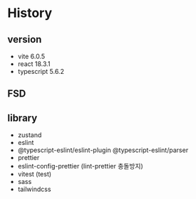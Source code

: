 # History

## version
- vite 6.0.5
- react 18.3.1
- typescript 5.6.2

## FSD

## library
- zustand
- eslint  
- @typescript-eslint/eslint-plugin @typescript-eslint/parser
- prettier
- eslint-config-prettier (lint-prettier 충돌방지)
- vitest (test)
- sass
- tailwindcss 
